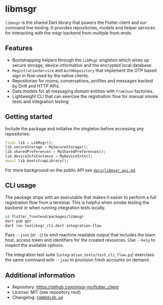# libmsgr

`libmsgr` is the shared Dart library that powers the Flutter client and our
command line tooling. It provides repositories, models and helper services for
interacting with the msgr backend from multiple front-ends.

## Features

- Bootstrapping helpers through the `LibMsgr` singleton which wires up secure
  storage, device information and the encrypted local database.
- `RegistrationService` and `AuthRepository` that implement the OTP based sign
  in flow used by the native clients.
- Repositories for rooms, conversations, profiles and messages backed by Drift
  and HTTP APIs.
- Data models for all messaging domain entities with `fromJson` factories.
- Lightweight CLI that can exercise the registration flow for manual smoke tests
  and integration testing.

## Getting started

Include the package and initialise the singleton before accessing any
repositories:

```dart
final lib = LibMsgr();
lib.secureStorage = MySecureStorage();
lib.sharedPreferences = MySharedPreferences();
lib.deviceInfoInstance = MyDeviceInfo();
await lib.bootstrapLibrary();
```

For more background on the public API see [`docs/libmsgr_api.md`](../../docs/libmsgr_api.md).

## CLI usage

The package ships with an executable that makes it easier to perform a full
registration flow from a terminal. This is helpful when smoke testing the
backend or when running integration tests locally.

```bash
cd flutter_frontend/packages/libmsgr
dart pub get
dart run tool/msgr_cli.dart integration-flow
```

Pass `--json` (or `-j`) to emit machine readable output that includes the team
host, access token and identifiers for the created resources. Use `--help` to
inspect the available options.

The integration test suite (`integration_tests/test_cli_flow.py`) exercises the
same command with `--json` to provision fresh accounts on demand.

## Additional information

- Repository: https://github.com/msgr-no/flutter_client
- License: MIT (see repository root)
- Changelog: [`CHANGELOG.md`](CHANGELOG.md)
